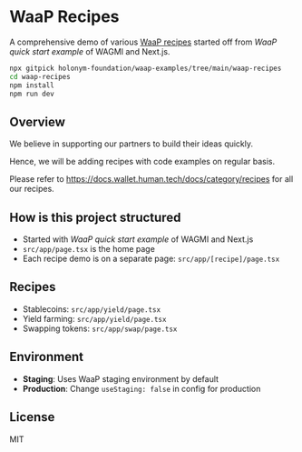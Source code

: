 # WaaP Recipes

A comprehensive demo of various [WaaP recipes](https://docs.wallet.human.tech/docs/category/recipes) started off from _WaaP quick start example_ of WAGMI and Next.js.

```bash
npx gitpick holonym-foundation/waap-examples/tree/main/waap-recipes
cd waap-recipes
npm install
npm run dev
```

## Overview

We believe in supporting our partners to build their ideas quickly. 

Hence, we will be adding recipes with code examples on regular basis.

Please refer to https://docs.wallet.human.tech/docs/category/recipes for all our recipes.

## How is this project structured

- Started with _WaaP quick start example_ of WAGMI and Next.js
- `src/app/page.tsx` is the home page
- Each recipe demo is on a separate page: `src/app/[recipe]/page.tsx`

## Recipes

- Stablecoins: `src/app/yield/page.tsx`
- Yield farming: `src/app/yield/page.tsx`
- Swapping tokens: `src/app/swap/page.tsx`

## Environment

- **Staging**: Uses WaaP staging environment by default
- **Production**: Change `useStaging: false` in config for production

## License

MIT